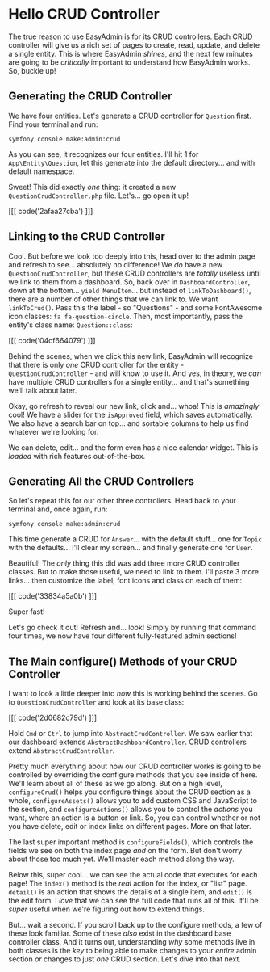 # Hello CRUD Controller

The true reason to use EasyAdmin is for its CRUD controllers. Each CRUD controller
will give us a rich set of pages to create, read, update, and delete a single entity.
This is where EasyAdmin *shines*, and the next few minutes are going to be *critically*
important to understand how EasyAdmin works. So, buckle up!

## Generating the CRUD Controller

We have four entities. Let's generate a CRUD controller for `Question` first. Find
your terminal and run:

```
symfony console make:admin:crud
```

As you can see, it recognizes our four entities. I'll hit 1 for `App\Entity\Question`,
let this generate into the default directory... and with default namespace.

Sweet! This did exactly *one* thing: it created a new `QuestionCrudController.php`
file. Let's... go open it up!

[[[ code('2afaa27cba') ]]]

## Linking to the CRUD Controller

Cool. But before we look too deeply into this, head over to the admin page and refresh
to see... absolutely no difference! We *do* have a new `QuestionCrudController`,
but these CRUD controllers are *totally* useless until we link to them from a
dashboard. So, back over in `DashboardController`, down at the bottom... `yield
MenuItem`... but instead of `linkToDashboard()`, there are a number of other things
that we can link to. We want `linkToCrud()`. Pass this the label - so "Questions" -
and some FontAwesome icon classes: `fa fa-question-circle`. Then, most importantly,
pass the entity's class name: `Question::class`:

[[[ code('04cf664079') ]]]

Behind the scenes, when we click this new link, EasyAdmin will recognize that
there is only *one* CRUD controller for the entity - `QuestionCrudController` -
and will know to use it. And yes, in theory, we *can* have multiple CRUD controllers
for a single entity... and that's something we'll talk about later.

Okay, go refresh to reveal our new link, click and... whoa! This is *amazingly* cool!
We have a slider for the `isApproved` field, which saves automatically. We also have
a search bar on top... and sortable columns to help us find whatever we're looking
for.

We can delete, edit... and the form even has a nice calendar widget. This is
*loaded* with rich features out-of-the-box.

## Generating All the CRUD Controllers

So let's repeat this for our other three controllers. Head back to your terminal
and, once again, run:

```terminal
symfony console make:admin:crud
```

This time generate a CRUD for `Answer`... with the default stuff... one for `Topic`
with the defaults... I'll clear my screen... and finally generate one for `User`.

Beautiful! The *only* thing this did was add three more CRUD controller classes.
But to make those useful, we need to link to them. I'll paste 3 more links...
then customize the label, font icons and class on each of them:

[[[ code('33834a5a0b') ]]]

Super fast!

Let's go check it out! Refresh and... look! Simply by running that command four
times, we now have four different fully-featured admin sections!

## The Main configure() Methods of your CRUD Controller

I want to look a little deeper into *how* this is working behind the scenes. Go to
`QuestionCrudController` and look at its base class:

[[[ code('2d0682c79d') ]]]

Hold `Cmd` or `Ctrl` to jump into `AbstractCrudController`. We saw earlier that our
dashboard extends `AbstractDashboardController`. CRUD controllers extend
`AbstractCrudController`.

Pretty much everything about how our CRUD controller works is going to be controlled
by overriding the configure methods that you see inside of here. We'll learn about
all of these as we go along. But on a high level, `configureCrud()` helps you
configure things about the CRUD section as a whole, `configureAssets()` allows you
to add custom CSS and JavaScript to the section, and `configureActions()` allows
you to control the *actions* you want, where an action is a button or link. So,
you can control whether or not you have delete, edit or index links on different
pages. More on that later.

The last super important method is `configureFields()`, which controls the fields
we see on both the index page *and* on the form. But don't worry about those too
much yet. We'll master each method along the way.

Below this, super cool... we can see the actual code that executes for each page! The
`index()` method is the *real* action for the index, or "list" page. `detail()`
is an action that shows the details of a single item, and `edit()` is the edit form.
I *love* that we can see the full code that runs all of this. It'll be
*super* useful when we're figuring out how to extend things.

But... wait a second. If you scroll back up to the configure methods, a few
of these look familiar. Some of these *also* exist in the dashboard base controller
class. And it turns out, understanding *why* some methods live in both classes
is the *key* to being able to make changes to your *entire* admin section *or*
changes to just *one* CRUD section. Let's dive into that next.
